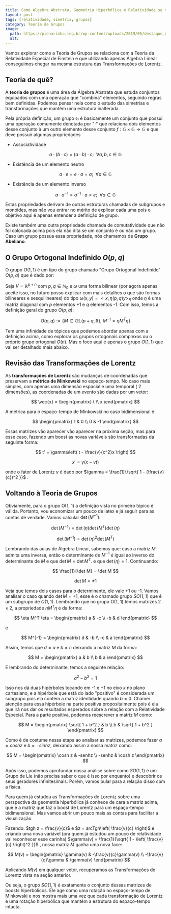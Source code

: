 ```yaml
---
title: Como Álgebra Abstrata, Geometria Hiperbólica e Relatividade se misturam?
layout: post
tags: [relatividade, simetria, grupos]
category: Teoria de Grupos
image:
  path: https://plenarinho.leg.br/wp-content/uploads/2019/05/destaque_einstein.jpg
  alt: 
---
```


Vamos explorar como a Teoria de Grupos se relaciona com a Teoria da Relatividade Especial de Einstein e que utilizando apenas Álgebra Linear conseguimos chegar na mesma estrutura das Transformações de Lorentz.


## Teoria de quê?

A **teoria de grupos** é uma área da Álgebra Abstrata que estuda conjuntos equipados com uma operação que "combina" elementos, seguindo regras bem definidas. Podemos pensar nela como o estudo das simetrias e transformações que mantêm uma estrutura inalterada.


Pela própria definição, um grupo $\mathbb{G}$ é basicamente um conjunto que possui uma operação comumente denotada por "$\cdot$" que relaciona dois elementos desse conjunto à um outro elemento desse conjunto $f: \mathbb{G} \times \mathbb{G} \rightarrow \mathbb{G}$ e que deve possuir algumas propriedades

- Associatividade

$$
a \cdot (b \cdot c) = (a \cdot b) \cdot c; \: \: \forall a,b,c \in \mathbb{G}
$$

- Existência de um elemento neutro

$$
a \cdot e = e \cdot a = a; \: \: \forall a\in \mathbb{G}
$$

- Existência de um elemento inverso

$$
a \cdot a^{-1} =  a^{-1} \cdot a = e; \: \: \forall a \in \mathbb{G}
$$

Estas propriedades derivam de outras estruturas chamadas de subgrupos e monóides, mas não vou entrar no mérito de explicar cada uma pois o objetivo aqui é apenas entender a definição de grupo.

Existe também uma outra propriedade chamada de comutatividade que não foi colocada acima pois ela não dita se um conjunto é ou não um grupo. Caso um grupo possua essa propriedade, nós chamamos de **Grupo Abeliano**.

## O Grupo Ortogonal Indefinido $O(p, q)$


O grupo $O(1, 1)$ é um tipo do grupo chamado "Grupo Ortogonal Indefinido" $O(p, q)$ que é dado por:

Seja $V= \mathbb{R}^{p+n}$ com $p,q \in \mathbb{N}_{0}$ e $\omega$ uma forma bilinear 
(por agora apenas aceite isso, no futuro posso explicar com mais detalhes o que são formas bilineares e sesquilineares) do tipo 
$\omega(x, y) = <x, \eta (p,q)y>_R$  onde $\eta$ é uma matriz diagonal com $p$ elementos $+1$ e $q$ elementos -1. 
Com isso, temos a definição geral do grupo $O(p, q)$:

$$
O(p,q) := \{ M\in \mathbb{GL}(p+q, \mathbb{R}), \: M^{-1} = \eta M^T\eta\}
$$

Tem uma infinidade de tópicos que podemos abordar apenas com a definição acima, como explorar os grupos ortogonais complexos ou o próprio grupo ortogonal $O(n)$. Mas o foco aqui é apenas o grupo $O(1, 1)$ que vai ser detalhado mais abaixo.

## Revisão das Transformações de Lorentz

As **transformações de Lorentz** são mudanças de coordenadas que preservam a **métrica de Minkowski** no espaço-tempo. No caso mais simples, com apenas uma dimensão espacial e uma temporal ( 2 dimensões), as coordenadas de um evento são dadas por um vetor:

$$
\vec{x} = \begin{pmatrix}
t \\
x
\end{pmatrix}
$$

A métrica para o espaço-tempo de Minkowski no caso bidimensional é:

$$
\begin{pmatrix}
1 & 0 \\
0 & -1
\end{pmatrix}
$$

Essas matrizes vão aparecer vão aparecer na próxima seção, mas para esse caso, fazendo um boost as novas variáveis são transformadas da seguinte forma:

$$
t' = \gamma\left( t - \frac{v}{c^2}x \right)
$$

$$
x' = \gamma (x - vt)
$$

onde o fator de Lorentz $\gamma$ é dado por $\gamma = \frac{1}{\sqrt{ 1 - (\frac{v}{c})^2 }}$ .

## Voltando à Teoria de Grupos

Obviamente, para o grupo O(1, 1) a definição vista no primeiro tópico é válida. Portanto, vou economizar um pouco de latex e já seguir para as contas de verdade. Vamos calcular $\det(M^{-1})$:

$$
\det(M^{{-1}}) = \det(\eta) \det (M^T) \det(\eta)
$$

$$
\det(M^{-1}) = \det(\eta)^2\det(M^T)
$$

Lembrando das aulas de Álgebra Linear, sabemos que: caso a matriz $M$ admita uma inversa, então o determinante de $M^{-1}$ é igual ao inverso do determinante de $M$ e que $\det M = \det M^T$.  e que $\det(\eta) = 1$. Continuando:

$$
\frac{1}{\det M} = \det M 
$$

$$
\det M = \pm 1
$$

Veja que temos dois casos para o determinante, ele vale +1 ou -1. Vamos analisar o caso quando $\det M = +1$, esse é o chamado grupo $SO(1, 1)$ que é um subgrupo de $O(1, 1)$.
Lembrando que no grupo O(1, 1) temos matrizes $2 \times 2$, a propriedade $\eta M^T \eta$ é da forma:

$$
\eta M^T \eta =  \begin{pmatrix}
a & -c \\
-b & d  
\end{pmatrix} 
$$

e

$$
M^{-1} = \begin{pmatrix}
d & -b \\
-c & a 
\end{pmatrix}
$$

Assim,  temos que $d=a$ e $b=c$ deixando a matriz $M$ da forma:

$$
M = \begin{pmatrix}
a & b \\
b & a 
\end{pmatrix}
$$

E lembrando do determinante, temos a seguinte relação:

$$
a^2 - b^2 = 1
$$

Isso nos dá duas hipérboles tocando em -1 e +1 no eixo $x$ no plano cartesiano, e a hipérbole que está do lado "positivo" é considerada um subgrupo pois ela contém a matriz identidade quando $b=0$.
Chamei atenção para essa hipérbole na parte positiva propositalmente pois é ela que irá nos dar os resultados esperados sobre a relação com a Relatividade Especial. Para a parte positiva, podemos reescrever a matriz $M$ como:

$$
M = 
\begin{pmatrix}
\sqrt{ 1 + b^2 } & b \\
b & \sqrt{ 1 + b^2 }
\end{pmatrix}
$$

Como é de costume nessa etapa ao analisar as matrizes, podemos fazer $a = cosh z$ e $b=-sinhz$, deixando assim a nossa matriz como:

$$
M = \begin{pmatrix}
\cosh z & -senhz \\
-senhz & \cosh z 
\end{pmatrix}
$$

Após isso, podemos aprofundar nossa análise sobre como $SO(1, 1)$ é um Grupo de Lie (não precisa saber o que é isso por enquanto) e descobrir os seus geradores infinitesimais. Porém, vamos pular para a relação disso com a física.

Para quem já estudou as Transformações de Lorentz sobre uma perspectiva da geometria hiperbólica já conhece de cara a matriz acima, que é a matriz que faz o boost de Lorentz para um espaço-tempo bidimensional. Mas vamos abrir um pouco mais as contas para facilitar a visualização.

Fazendo: $tgh z = \frac{v}{c}$ e $z = arcTgh\left( \frac{v}{c} \right)$ e criando uma nova variável (pra quem já estudou um pouco de relatividade vai reconhecer esse carinha) $\gamma(v) = \frac{1}{\sqrt{ 1 - \left( \frac{v}{c} \right)^2 }}$ , nossa matriz $M$ ganha uma nova face:

$$
M(v) = \begin{pmatrix}
\gamma(v) & -\frac{v}{c}\gamma(v) \\
-\frac{v}{c}\gamma & \gamma(v) 
\end{pmatrix}
$$

Aplicando $M(v)$ em qualquer vetor, recuperamos as Transformações de Lorentz vista na seção anterior. 

Ou seja, o grupo $SO(1, 1)$ é exatamente o conjunto dessas matrizes de boosts hiperbólicos. Ele age como uma rotação no espaço-tempo de Minkowski e nos mostra mais uma vez que cada transformação de Lorentz é uma rotação hiperbólica que mantém a estrutura do espaço-tempo intacta.
